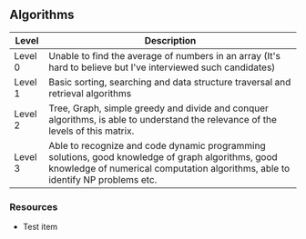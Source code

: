 ## Algorithms
Level | Description
----- | ---- 
Level 0 | Unable to find the average of numbers in an array (It's hard to believe but I've interviewed such candidates)
Level 1 | Basic sorting, searching and data structure traversal and retrieval algorithms
Level 2 | Tree, Graph, simple greedy and divide and conquer algorithms, is able to understand the relevance of the levels of this matrix.
Level 3 | Able to recognize and code dynamic programming solutions, good knowledge of graph algorithms, good knowledge of numerical computation algorithms, able to identify NP problems etc.

### Resources
* Test item
